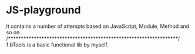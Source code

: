 # JS-playground
It contains a number of attempts based on JavaScript, Module, Method and so on.
/******************************************************************/
1.bTools is a basic functional lib by myself.
